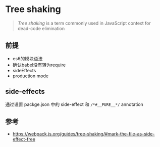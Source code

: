 # Tree shaking

> _Tree shaking_ is a term commonly used in JavaScript context for dead-code elimination

## 前提

- es6的模块语法
- 确认babel没有转为require
- sideEffects
- production mode

## side-effects

通过设置 packge.json 中的 side-effect 和 `/*#__PURE__*/` annotation

## 参考

- https://webpack.js.org/guides/tree-shaking/#mark-the-file-as-side-effect-free